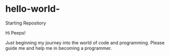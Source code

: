 # hello-world-
Starting Repository

Hi Peeps!

Just beginning my journey into the world of code and programming. 
Please guide me and help me in becoming a programmer. 

